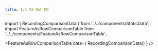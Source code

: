 ```yaml
---
title: 1:1 VS Net MD
---
```

import { RecordingComparisonData } from '../../components/StaticData';
import FeatureAsRowComparisonTable from '../../components/FeatureAsRowComparisonTable';


<FeatureAsRowComparisonTable data={ RecordingComparisonData()  } />
